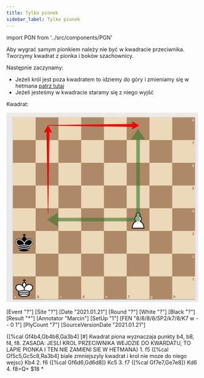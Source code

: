 ```yaml
---
title: Tylko pionek
sidebar_label: Tylko pionek
---
```


import PGN from '../src/components/PGN'

Aby wygrać samym pionkiem należy nie być w kwadracie przeciwnika. Tworzymy kwadrat z pionka i boków szachownicy.

Następnie zaczynamy:

* Jeżeli król jest poza kwadratem to idziemy do góry i zmieniamy się w hetmana [patrz tutaj](krol_i_hetman.md)
* Jeżeli jesteśmy w kwadracie staramy się z niego wyjść

Kwadrat:

![kwadrat](Lessons/1/kwadrat.png)


<PGN>
[Event "?"]
[Site "?"]
[Date "2021.01.21"]
[Round "?"]
[White "?"]
[Black "?"]
[Result "*"]
[Annotator "Marcin"]
[SetUp "1"]
[FEN "8/8/8/8/5P2/k7/8/K7 w - - 0 1"]
[PlyCount "7"]
[SourceVersionDate "2021.01.21"]

{[%cal Gf4b4,Gb4b8,Ga3b4] [#] Kwadrat piona wyznaczaja punkty b4, b8, f4, f8.
ZASADA: JESLI KROL PRZECIWNIKA WEJDZIE DO KWARDATU, TO LAPIE PIONKA I TEN NIE
ZAMIENI SIE W HETMANA} 1. f5 {[%cal Gf5c5,Gc5c8,Ra3b4] biale zmniejszyly
kwadrat i krol nie moze do niego wejsc} Kb4 2. f6 {[%cal Gf6d6,Gd6d8]} Kc5 3.
f7 {[%cal Gf7e7,Ge7e8]} Kd6 4. f8=Q+ $18 *
</PGN>

